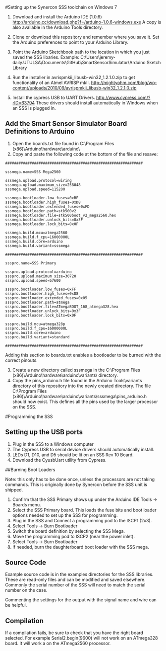 #Setting up the Synercon SSS toolchain on Windows 7
1. Download and install the Arduino IDE (1.0.6)
http://arduino.cc/download.php?f=/arduino-1.0.6-windows.exe
A copy is also available in the Arduino Tools directory.

2. Clone or download this repository and remember where you save it. Set the Arduino preferences to point to your Arduino Library.

3. Point the Arduino Sketchbook path to the location in which you just saved the SSS libaries. Example: C:\Users\jeremy-daily.UTULSA\Documents\GitHub\SmartSensorSimulator\Arduino Sketch Library

4. Run the installer in avrispmkii_libusb-win32_1.2.1.0.zip to get functionality of an Atmel AVRISP mkII.
http://mightyohm.com/blog/wp-content/uploads/2010/09/avrispmkii_libusb-win32_1.2.1.0.zip

5. Install the cypress USB to UART Drivers. http://www.cypress.com/?rID=63794 
These drivers should install automatically in Windows when an SSS is plugged in.

## Add the Smart Sensor Simulator Board Definitions to Arduino
1. Open the boards.txt file found in C:\Program Files (x86)\Arduino\hardware\arduino\
2. Copy and paste the following code at the bottom of the file and resave:
```
##############################################################

sssmega.name=SSS Mega2560

sssmega.upload.protocol=wiring
sssmega.upload.maximum_size=258048
sssmega.upload.speed=115200

sssmega.bootloader.low_fuses=0xBF
sssmega.bootloader.high_fuses=0xD8
sssmega.bootloader.extended_fuses=0xFD
sssmega.bootloader.path=stk500v2
sssmega.bootloader.file=stk500boot_v2_mega2560.hex
sssmega.bootloader.unlock_bits=0x3F
sssmega.bootloader.lock_bits=0x0F

sssmega.build.mcu=atmega2560
sssmega.build.f_cpu=16000000L
sssmega.build.core=arduino
sssmega.build.variant=sssmega

##############################################################

ssspro.name=SSS Primary

ssspro.upload.protocol=arduino
ssspro.upload.maximum_size=30720
ssspro.upload.speed=57600

ssspro.bootloader.low_fuses=0xFF
ssspro.bootloader.high_fuses=0xD8
ssspro.bootloader.extended_fuses=0x05
ssspro.bootloader.path=atmega
ssspro.bootloader.file=ATmegaBOOT_168_atmega328.hex
ssspro.bootloader.unlock_bits=0x3F
ssspro.bootloader.lock_bits=0x0F

ssspro.build.mcu=atmega328p
ssspro.build.f_cpu=16000000L
ssspro.build.core=arduino
ssspro.build.variant=standard

##############################################################
```    
Adding this section to boards.txt enables a bootloader to be burned with the correct pinouts.

3. Create a new directory called sssmega in the C:\Program Files (x86)\Arduino\hardware\arduino\variants\ directory.
4. Copy the pins_arduino.h file found in the Arduino Tools\variants directory of this repository into the newly created directory. The file C:\Program Files (x86)\Arduino\hardware\arduino\variants\sssmega\pins_arduino.h should now exist. This defines all the pins used by the larger processor on the SSS.


#Programming the SSS

## Setting up the USB ports
1. Plug in the SSS to a Windows computer 
2. The Cypress USB to serial device drivers should automatically install.
  1. LEDs D1, D10, and D5 should be lit on an SSS Rev 10 Board.
3. Download the CyusbUart utility from Cypress.

##Burning Boot Loaders

Note: this only has to be done once, unless the processors are not taking commands. This is originally done by Synercon before the SSS unit is shipped.

1. Confirm that the SSS Primary shows up under the Arduino IDE Tools -> Boards menu. 
2. Select the SSS Primary board. This loads the fuse bits and boot loader options needed to set up the SSS for programming.
3. Plug in the SSS and Connect a programming pod to the ISCP1 (2x3). 
4. Select Tools -> Burn Bootloader
5. Switch the board definition by selecting the SSS Mega.
6. Move the programming pod to ISCP2 (near the power inlet).
7. Select Tools -> Burn Bootloader
8. If needed, burn the daughterboard boot loader with the SSS mega.

## Source Code
Example source code is in the examples directories for the SSS libraries. These are read-only files and can be modified and saved elsewhere. Commonly the serial number of the SSS will need to match the serial number on the case. 

Commenting the settings for the output with the signal name and wire can be helpful.

## Compilation
If a compilation fails, be sure to check that you have the right board selected. For example Serial2.begin(9600) will not work on an ATmega328 board. It will work a on the ATmega2560 processor.

##